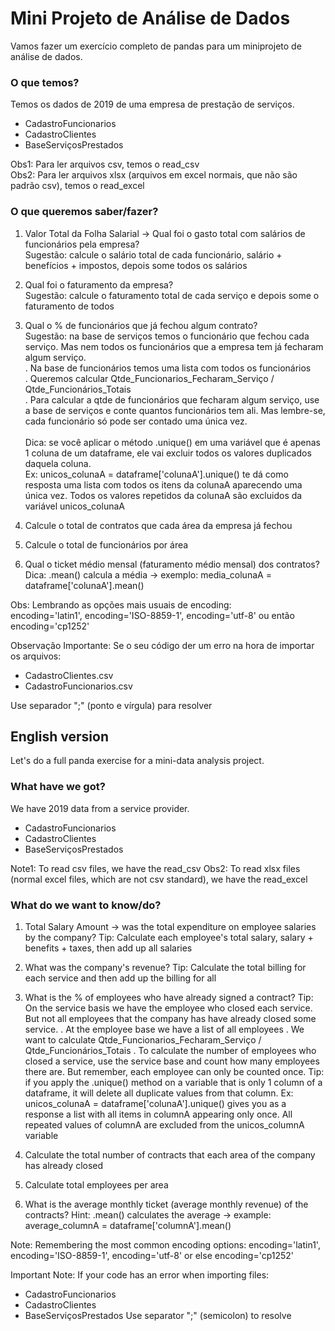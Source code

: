 # Mini Projeto de Análise de Dados

Vamos fazer um exercício completo de pandas para um miniprojeto de análise de dados.

### O que temos?

Temos os dados de 2019 de uma empresa de prestação de serviços. 

- CadastroFuncionarios
- CadastroClientes
- BaseServiçosPrestados

Obs1: Para ler arquivos csv, temos o read_csv<br>
Obs2: Para ler arquivos xlsx (arquivos em excel normais, que não são padrão csv), temos o read_excel

### O que queremos saber/fazer?

1. Valor Total da Folha Salarial -> Qual foi o gasto total com salários de funcionários pela empresa? <br>
    Sugestão: calcule o salário total de cada funcionário, salário + benefícios + impostos, depois some todos os salários
    
    
2. Qual foi o faturamento da empresa?<br>
    Sugestão: calcule o faturamento total de cada serviço e depois some o faturamento de todos
    
    
3. Qual o % de funcionários que já fechou algum contrato?<br>
    Sugestão: na base de serviços temos o funcionário que fechou cada serviço. Mas nem todos os funcionários que a empresa tem já fecharam algum serviço.<br>
    . Na base de funcionários temos uma lista com todos os funcionários<br>
    . Queremos calcular Qtde_Funcionarios_Fecharam_Serviço / Qtde_Funcionários_Totais<br>
    . Para calcular a qtde de funcionários que fecharam algum serviço, use a base de serviços e conte quantos funcionários tem ali. Mas lembre-se, cada funcionário só pode ser contado uma única vez.<br><br>
    Dica: se você aplicar o método .unique() em uma variável que é apenas 1 coluna de um dataframe, ele vai excluir todos os valores duplicados daquela coluna.<br>
    Ex: unicos_colunaA = dataframe['colunaA'].unique() te dá como resposta uma lista com todos os itens da colunaA aparecendo uma única vez. Todos os valores repetidos da colunaA são excluidos da variável unicos_colunaA 
    
    
4. Calcule o total de contratos que cada área da empresa já fechou


5. Calcule o total de funcionários por área


6. Qual o ticket médio mensal (faturamento médio mensal) dos contratos?<br>
    Dica: .mean() calcula a média -> exemplo: media_colunaA = dataframe['colunaA'].mean()

Obs: Lembrando as opções mais usuais de encoding:<br>
encoding='latin1', encoding='ISO-8859-1', encoding='utf-8' ou então encoding='cp1252'

Observação Importante: Se o seu código der um erro na hora de importar os arquivos:<br>
- CadastroClientes.csv
- CadastroFuncionarios.csv

Use separador ";" (ponto e vírgula) para resolver

## English version
Let's do a full panda exercise for a mini-data analysis project.

### What have we got?
We have 2019 data from a service provider.

- CadastroFuncionarios
- CadastroClientes
- BaseServiçosPrestados

Note1: To read csv files, we have the read_csv
Obs2: To read xlsx files (normal excel files, which are not csv standard), we have the read_excel

### What do we want to know/do?

1. Total Salary Amount -> was the total expenditure on employee salaries by the company?
    Tip: Calculate each employee's total salary, salary + benefits + taxes, then add up all salaries


2. What was the company's revenue?
    Tip: Calculate the total billing for each service and then add up the billing for all
    
    
3. What is the % of employees who have already signed a contract?
     Tip: On the service basis we have the employee who closed each service. But not all employees that the company has have already closed some service.
       . At the employee base we have a list of all employees
       . We want to calculate Qtde_Funcionarios_Fecharam_Serviço / Qtde_Funcionários_Totais
       . To calculate the number of employees who closed a service, use the service base and count how many employees there are. But remember, each employee can only be counted once.
       Tip: if you apply the .unique() method on a variable that is only 1 column of a dataframe, it will delete all duplicate values from that column. 
       Ex: unicos_colunaA = dataframe['colunaA'].unique() gives you as a response a list with all items in columnA appearing only once. All repeated values of columnA are excluded from the unicos_columnA variable
       
       
4. Calculate the total number of contracts that each area of the company has already closed


5. Calculate total employees per area



6. What is the average monthly ticket (average monthly revenue) of the contracts?
    Hint: .mean() calculates the average -> example: average_columnA = dataframe['columnA'].mean()

Note: Remembering the most common encoding options:
encoding='latin1', encoding='ISO-8859-1', encoding='utf-8' or else encoding='cp1252'

Important Note: If your code has an error when importing files:
- CadastroFuncionarios
- CadastroClientes
- BaseServiçosPrestados
Use separator ";" (semicolon) to resolve
